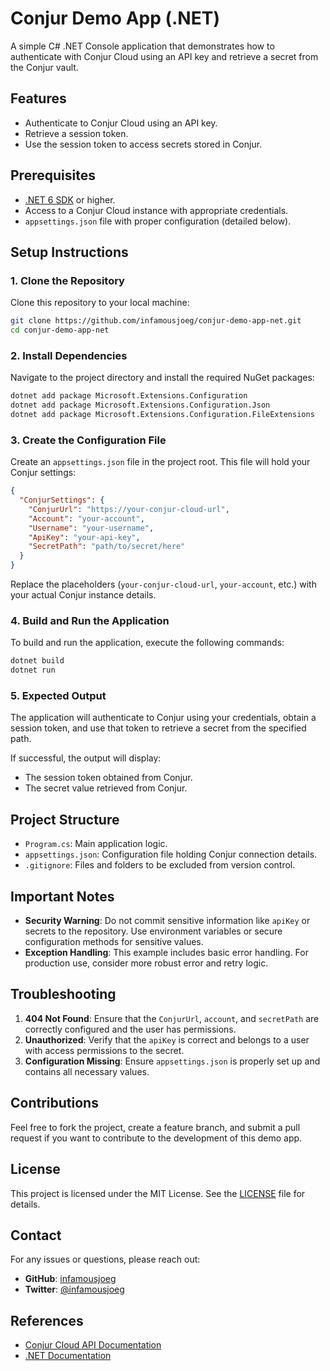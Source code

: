 # Conjur Demo App (.NET)

A simple C# .NET Console application that demonstrates how to authenticate with Conjur Cloud using an API key and retrieve a secret from the Conjur vault.

## Features

- Authenticate to Conjur Cloud using an API key.
- Retrieve a session token.
- Use the session token to access secrets stored in Conjur.

## Prerequisites

- [.NET 6 SDK](https://dotnet.microsoft.com/download/dotnet) or higher.
- Access to a Conjur Cloud instance with appropriate credentials.
- `appsettings.json` file with proper configuration (detailed below).

## Setup Instructions

### 1. Clone the Repository

Clone this repository to your local machine:

```bash
git clone https://github.com/infamousjoeg/conjur-demo-app-net.git
cd conjur-demo-app-net
```

### 2. Install Dependencies

Navigate to the project directory and install the required NuGet packages:

```bash
dotnet add package Microsoft.Extensions.Configuration
dotnet add package Microsoft.Extensions.Configuration.Json
dotnet add package Microsoft.Extensions.Configuration.FileExtensions
```

### 3. Create the Configuration File

Create an `appsettings.json` file in the project root. This file will hold your Conjur settings:

```json
{
  "ConjurSettings": {
    "ConjurUrl": "https://your-conjur-cloud-url",
    "Account": "your-account",
    "Username": "your-username",
    "ApiKey": "your-api-key",
    "SecretPath": "path/to/secret/here"
  }
}
```

Replace the placeholders (`your-conjur-cloud-url`, `your-account`, etc.) with your actual Conjur instance details.

### 4. Build and Run the Application

To build and run the application, execute the following commands:

```bash
dotnet build
dotnet run
```

### 5. Expected Output

The application will authenticate to Conjur using your credentials, obtain a session token, and use that token to retrieve a secret from the specified path.

If successful, the output will display:

- The session token obtained from Conjur.
- The secret value retrieved from Conjur.

## Project Structure

- `Program.cs`: Main application logic.
- `appsettings.json`: Configuration file holding Conjur connection details.
- `.gitignore`: Files and folders to be excluded from version control.

## Important Notes

- **Security Warning**: Do not commit sensitive information like `apiKey` or secrets to the repository. Use environment variables or secure configuration methods for sensitive values.
- **Exception Handling**: This example includes basic error handling. For production use, consider more robust error and retry logic.

## Troubleshooting

1. **404 Not Found**: Ensure that the `ConjurUrl`, `account`, and `secretPath` are correctly configured and the user has permissions.
2. **Unauthorized**: Verify that the `apiKey` is correct and belongs to a user with access permissions to the secret.
3. **Configuration Missing**: Ensure `appsettings.json` is properly set up and contains all necessary values.

## Contributions

Feel free to fork the project, create a feature branch, and submit a pull request if you want to contribute to the development of this demo app.

## License

This project is licensed under the MIT License. See the [LICENSE](LICENSE) file for details.

## Contact

For any issues or questions, please reach out:

- **GitHub**: [infamousjoeg](https://github.com/infamousjoeg)
- **Twitter**: [@infamousjoeg](https://twitter.com/infamousjoeg)

## References

- [Conjur Cloud API Documentation](https://docs.cyberark.com/conjur-cloud/latest/en/Content/Developer/Conjur_API_Overview.htm)
- [.NET Documentation](https://learn.microsoft.com/en-us/dotnet/)